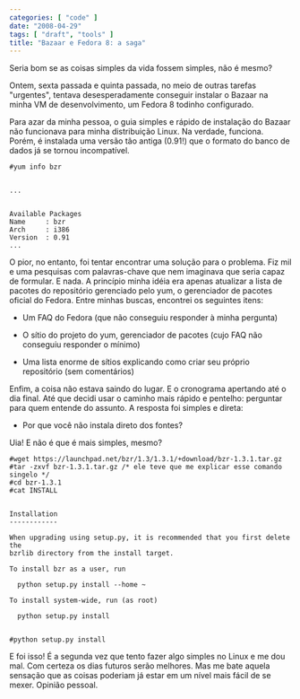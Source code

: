 ```yaml
---
categories: [ "code" ]
date: "2008-04-29"
tags: [ "draft", "tools" ]
title: "Bazaar e Fedora 8: a saga"
---
```

Seria bom se as coisas simples da vida fossem simples, não é mesmo?

Ontem, sexta passada e quinta passada, no meio de outras tarefas "urgentes", tentava desesperadamente conseguir instalar o Bazaar na minha VM de desenvolvimento, um Fedora 8 todinho configurado.

Para azar da minha pessoa, o guia simples e rápido de instalação do Bazaar não funcionava para minha distribuição Linux. Na verdade, funciona. Porém, é instalada uma versão tão antiga (0.91!) que o formato do banco de dados já se tornou incompatível.

    
    #yum info bzr

    
    ...

    
    Available Packages
    Name     : bzr
    Arch     : i386
    Version  : 0.91
    ...

O pior, no entanto, foi tentar encontrar uma solução para o problema. Fiz mil e uma pesquisas com palavras-chave que nem imaginava que seria capaz de formular. E nada. A princípio minha idéia era apenas atualizar a lista de pacotes do repositório gerenciado pelo yum, o gerenciador de pacotes oficial do Fedora. Entre minhas buscas, encontrei os seguintes itens:

	
  * Um FAQ do Fedora (que não conseguiu responder à minha pergunta)

	
  * O sítio do projeto do yum, gerenciador de pacotes (cujo FAQ não conseguiu responder o mínimo)

	
  * Uma lista enorme de sítios explicando como criar seu próprio repositório (sem comentários)

Enfim, a coisa não estava saindo do lugar. E o cronograma apertando até o dia final. Até que decidi usar o caminho mais rápido e pentelho: perguntar para quem entende do assunto. A resposta foi simples e direta:

- Por que você não instala direto dos fontes?

Uia! E não é que é mais simples, mesmo?

    
    #wget https://launchpad.net/bzr/1.3/1.3.1/+download/bzr-1.3.1.tar.gz
    #tar -zxvf bzr-1.3.1.tar.gz /* ele teve que me explicar esse comando singelo */
    #cd bzr-1.3.1
    #cat INSTALL

    
    Installation
    ------------
    
    When upgrading using setup.py, it is recommended that you first delete the
    bzrlib directory from the install target.
    
    To install bzr as a user, run
    
      python setup.py install --home ~
    
    To install system-wide, run (as root)
    
      python setup.py install

    
    #python setup.py install

E foi isso! É a segunda vez que tento fazer algo simples no Linux e me dou mal. Com certeza os dias futuros serão melhores. Mas me bate aquela sensação que as coisas poderiam já estar em um nível mais fácil de se mexer. Opinião pessoal.
